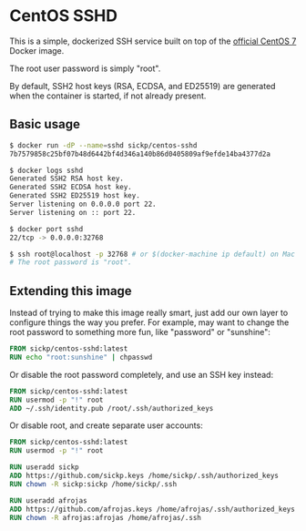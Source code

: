 # CentOS SSHD

This is a simple, dockerized SSH service built on top of the [official CentOS 7](https://hub.docker.com/_/centos/)
Docker image.

The root user password is simply "root".

By default, SSH2 host keys (RSA, ECDSA, and ED25519) are generated when the container is started, if not already
present.

## Basic usage

```bash
$ docker run -dP --name=sshd sickp/centos-sshd
7b7579858c25bf07b48d6442bf4d346a140b86d0405809af9efde14ba4377d2a

$ docker logs sshd
Generated SSH2 RSA host key.
Generated SSH2 ECDSA host key.
Generated SSH2 ED25519 host key.
Server listening on 0.0.0.0 port 22.
Server listening on :: port 22.

$ docker port sshd
22/tcp -> 0.0.0.0:32768

$ ssh root@localhost -p 32768 # or $(docker-machine ip default) on Mac OS X / Windows
# The root password is "root".
```

## Extending this image

Instead of trying to make this image really smart, just add our own layer to configure things the way you prefer. For example, may want to change the root password to something more fun, like "password" or "sunshine":

```dockerfile
FROM sickp/centos-sshd:latest
RUN echo "root:sunshine" | chpasswd
```

Or disable the root password completely, and use an SSH key instead:

```dockerfile
FROM sickp/centos-sshd:latest
RUN usermod -p "!" root
ADD ~/.ssh/identity.pub /root/.ssh/authorized_keys
```

Or disable root, and create separate user accounts:

```dockerfile
FROM sickp/centos-sshd:latest
RUN usermod -p "!" root

RUN useradd sickp
ADD https://github.com/sickp.keys /home/sickp/.ssh/authorized_keys
RUN chown -R sickp:sickp /home/sickp/.ssh

RUN useradd afrojas
ADD https://github.com/afrojas.keys /home/afrojas/.ssh/authorized_keys
RUN chown -R afrojas:afrojas /home/afrojas/.ssh
```
